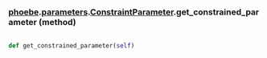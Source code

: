 ### [phoebe](phoebe.md).[parameters](phoebe.parameters.md).[ConstraintParameter](phoebe.parameters.ConstraintParameter.md).get_constrained_parameter (method)


```py

def get_constrained_parameter(self)

```



        

